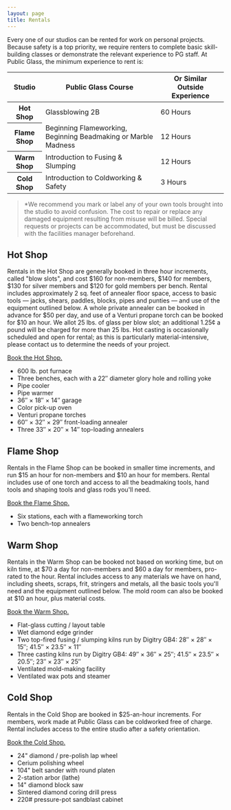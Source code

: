 ```yaml
---
layout: page
title: Rentals
---
```


Every one of our studios can be rented for work on personal projects. Because safety is a top priority, we require renters to complete basic skill-building classes or demonstrate the relevant experience to PG staff. At Public Glass, the minimum experience to rent is:

<table>
	<thead>
		<tr>
			<th>Studio</th>
			<th>Public Glass Course</th>
			<th>Or Similar Outside Experience</th>
		</tr>
	</thead>
	<tbody>
		<tr>
			<th>Hot Shop</th>
			<td>Glassblowing 2B</td>
			<td>60 Hours</td>
		</tr>
		<tr>
			<th>Flame Shop</th>
			<td>Beginning Flameworking, Beginning Beadmaking or Marble Madness</td>
			<td>12 Hours</td>
		</tr>
		<tr>
			<th>Warm Shop</th>
			<td>Introduction to Fusing &amp; Slumping</td>
			<td>12 Hours</td>
		</tr>
		<tr>
			<th>Cold Shop</th>
			<td>Introduction to Coldworking & Safety</td>
			<td>3 Hours</td>
		</tr>
	</tbody>
</table>

> *We recommend you mark or label any of your own tools brought into the studio to avoid confusion. The cost to repair or replace any damaged equipment resulting from misuse will be billed. Special requests or projects can be accommodated, but must be discussed with the facilities manager beforehand.

## Hot Shop

Rentals in the Hot Shop are generally booked in three hour increments, called "blow slots", and cost $160 for non-members, $140 for members, $130 for silver members and $120 for gold members per bench. Rental includes approximately 2 sq. feet of annealer floor space, access to basic tools  — jacks, shears, paddles, blocks, pipes and punties — and use of the equipment outlined below. A whole private annealer can be booked in advance for $50 per day, and use of a Venturi propane torch can be booked for $10 an hour. We allot 25 lbs. of glass per blow slot; an additional 1.25¢ a pound will be charged for more than 25 lbs. Hot casting is occasionally scheduled and open for rental; as this is particularly material-intensive, please contact us to determine the needs of your project.

[Book the Hot Shop.](http://clients.mindbodyonline.com/ws.asp?studioid=33642&stype=-9)

- 600 lb. pot furnace
- Three benches, each with a 22″ diameter glory hole and rolling yoke
- Pipe cooler
- Pipe warmer
- 36″ × 18″ × 14″ garage
- Color pick-up oven
- Venturi propane torches
- 60″ × 32″ × 29″ front-loading annealer
- Three 33″ × 20″ × 14″ top-loading annealers

## Flame Shop

Rentals in the Flame Shop can be booked in smaller time increments, and run $15 an hour for non-members and $10 an hour for members. Rental includes use of one torch and access to all the beadmaking tools, hand tools and shaping tools and glass rods you'll need.

[Book the Flame Shop.](http://clients.mindbodyonline.com/ws.asp?studioid=33642&stype=-101)

- Six stations, each with a flameworking torch
- Two bench-top annealers

## Warm Shop

Rentals in the Warm Shop can be booked not based on working time, but on kiln time, at $70 a day for non-members and $60 a day for members, pro-rated to the hour. Rental includes access to any materials we have on hand, including sheets, scraps, frit, stringers and metals, all the basic tools you'll need and the equipment outlined below. The mold room can also be booked at $10 an hour, plus material costs.

[Book the Warm Shop.](http://clients.mindbodyonline.com/ws.asp?studioid=33642&stype=-102)

- Flat-glass cutting / layout table
- Wet diamond edge grinder
- Two top-fired fusing / slumping kilns run by Digitry GB4: 28″ × 28″ × 15″; 41.5″ × 23.5″ × 11″
- Three casting kilns run by Digitry GB4: 49″ × 36″ × 25″; 41.5″ × 23.5″ × 20.5″; 23″ × 23″ × 25″
- Ventilated mold-making facility
- Ventilated wax pots and steamer

## Cold Shop

Rentals in the Cold Shop are booked in $25-an-hour increments. For members, work made at Public Glass can be coldworked free of charge. Rental includes access to the entire studio after a safety orientation.

[Book the Cold Shop.](http://clients.mindbodyonline.com/ws.asp?studioid=33642&stype=-103)

- 24" diamond / pre-polish lap wheel
- Cerium polishing wheel
- 104" belt sander with round platen
- 2-station arbor (lathe)
- 14" diamond block saw
- Sintered diamond coring drill press
- 220# pressure-pot sandblast cabinet
